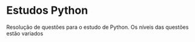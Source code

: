 # Estudos Python

Resolução de questões para o estudo de Python.
Os níveis das questões estão variados
